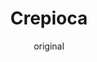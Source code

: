 ---
layout: post
title: "Crepioca"
type: ["Pequeno-Almoço"]
serve: 1 porção
permalink: /crepioca/
description: "Crepioca recheada com abacate, tomate e alface"
image: "/assets/img/camera-icon.png"
diet: ["s-gluten", "s-soja", "s-frutos-secos"]
time-total: 10
time-prepar: 5
time-confe: 5
author: original
ingredients:
    - 3 c.sopa | de farinha de grão de bico
    - 1 c.sopa | de tapioca
    - 8 c.sopa | de água
    - 1/2 | tomate
    - 1/2 | abacate
    - 2 folhas | de alface
    - 1 c.chá | de oregãos
    - 1 c.chá | de pimenta preta
    - 1/2 c.chá | de sal
    - 1 c.chá | de alho em põ
    - 1/4 | de limão
    - 1 c.sopa | de azeite
instructions:
    - Numa taça, misturar a tapioca e o grão de bico.
    - Adicionar à taça a água (aos poucos para não ganhar grumos)
    - Depois juntar o sal, a pimenta preta, os oregãos e o alho em pó.
    - Numa frigideira, aquecer o azeite.
    - Juntar à frigideira o preparada que está na taça. Distribuir bem o preparado na frigideira.
    - Deixar 90 segundos, e virar. Deixar mais 90 segundos e meter num prato.
    - Adicionar ao crepe, 3 fatias de tomate, temperar com sal e pimenta o tomate.
    - Depois, adicionar o abacate às fatias e regar com o limão.
    - Adicionar as folhas de alface e fechar o crepe.
    - Está pronto a servir.
    
---